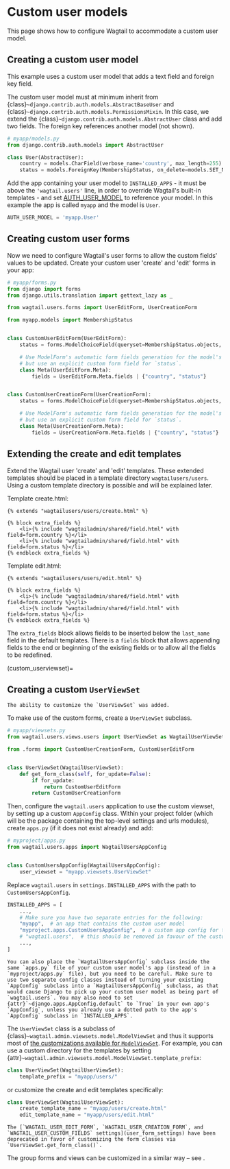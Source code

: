 # Custom user models

This page shows how to configure Wagtail to accommodate a custom user model.

## Creating a custom user model

This example uses a custom user model that adds a text field and foreign key field.

The custom user model must at minimum inherit from {class}`~django.contrib.auth.models.AbstractBaseUser` and {class}`~django.contrib.auth.models.PermissionsMixin`. In this case, we extend the {class}`~django.contrib.auth.models.AbstractUser` class and add two fields. The foreign key references another model (not shown).

```python
# myapp/models.py
from django.contrib.auth.models import AbstractUser

class User(AbstractUser):
    country = models.CharField(verbose_name='country', max_length=255)
    status = models.ForeignKey(MembershipStatus, on_delete=models.SET_NULL, null=True, default=1)
```

Add the app containing your user model to `INSTALLED_APPS` - it must be above the `'wagtail.users'` line,
in order to override Wagtail's built-in templates - and set [AUTH_USER_MODEL](https://docs.djangoproject.com/en/stable/topics/auth/customizing/#substituting-a-custom-user-model) to reference
your model. In this example the app is called `myapp` and the model is `User`.

```python
AUTH_USER_MODEL = 'myapp.User'
```

## Creating custom user forms

Now we need to configure Wagtail's user forms to allow the custom fields' values to be updated.
Create your custom user 'create' and 'edit' forms in your app:

```python
# myapp/forms.py
from django import forms
from django.utils.translation import gettext_lazy as _

from wagtail.users.forms import UserEditForm, UserCreationForm

from myapp.models import MembershipStatus


class CustomUserEditForm(UserEditForm):
    status = forms.ModelChoiceField(queryset=MembershipStatus.objects, required=True, label=_("Status"))

    # Use ModelForm's automatic form fields generation for the model's `country` field,
    # but use an explicit custom form field for `status`.
    class Meta(UserEditForm.Meta):
        fields = UserEditForm.Meta.fields | {"country", "status"}


class CustomUserCreationForm(UserCreationForm):
    status = forms.ModelChoiceField(queryset=MembershipStatus.objects, required=True, label=_("Status"))

    # Use ModelForm's automatic form fields generation for the model's `country` field,
    # but use an explicit custom form field for `status`.
    class Meta(UserCreationForm.Meta):
        fields = UserCreationForm.Meta.fields | {"country", "status"}
```

## Extending the create and edit templates

Extend the Wagtail user 'create' and 'edit' templates. These extended templates should be placed in a
template directory `wagtailusers/users`.
Using a custom template directory is possible and will be explained later.

Template create.html:

```html+django
{% extends "wagtailusers/users/create.html" %}

{% block extra_fields %}
    <li>{% include "wagtailadmin/shared/field.html" with field=form.country %}</li>
    <li>{% include "wagtailadmin/shared/field.html" with field=form.status %}</li>
{% endblock extra_fields %}
```

Template edit.html:

```html+django
{% extends "wagtailusers/users/edit.html" %}

{% block extra_fields %}
    <li>{% include "wagtailadmin/shared/field.html" with field=form.country %}</li>
    <li>{% include "wagtailadmin/shared/field.html" with field=form.status %}</li>
{% endblock extra_fields %}
```

The `extra_fields` block allows fields to be inserted below the `last_name` field
in the default templates. There is a `fields` block that allows appending
fields to the end or beginning of the existing fields or to allow all the fields to
be redefined.

(custom_userviewset)=

## Creating a custom `UserViewSet`

```{versionadded} 6.2
The ability to customize the `UserViewSet` was added.
```

To make use of the custom forms, create a `UserViewSet` subclass.

```python
# myapp/viewsets.py
from wagtail.users.views.users import UserViewSet as WagtailUserViewSet

from .forms import CustomUserCreationForm, CustomUserEditForm


class UserViewSet(WagtailUserViewSet):
    def get_form_class(self, for_update=False):
        if for_update:
            return CustomUserEditForm
        return CustomUserCreationForm
```

Then, configure the `wagtail.users` application to use the custom viewset, by setting up a custom `AppConfig` class. Within your project folder (which will be the package containing the top-level settings and urls modules), create `apps.py` (if it does not exist already) and add:

```python
# myproject/apps.py
from wagtail.users.apps import WagtailUsersAppConfig


class CustomUsersAppConfig(WagtailUsersAppConfig):
    user_viewset = "myapp.viewsets.UserViewSet"
```

Replace `wagtail.users` in `settings.INSTALLED_APPS` with the path to `CustomUsersAppConfig`.

```python
INSTALLED_APPS = [
    ...,
    # Make sure you have two separate entries for the following:
    "myapp",  # an app that contains the custom user model
    "myproject.apps.CustomUsersAppConfig",  # a custom app config for the wagtail.users app
    # "wagtail.users",  # this should be removed in favour of the custom app config
    ...,
]
```

```{warning}
You can also place the `WagtailUsersAppConfig` subclass inside the same `apps.py` file of your custom user model's app (instead of in a `myproject/apps.py` file), but you need to be careful. Make sure to use two separate config classes instead of turning your existing `AppConfig` subclass into a `WagtailUsersAppConfig` subclass, as that would cause Django to pick up your custom user model as being part of `wagtail.users`. You may also need to set {attr}`~django.apps.AppConfig.default` to `True` in your own app's `AppConfig`, unless you already use a dotted path to the app's `AppConfig` subclass in `INSTALLED_APPS`.
```

The `UserViewSet` class is a subclass of {class}`~wagtail.admin.viewsets.model.ModelViewSet` and thus it supports most of [the customizations available for `ModelViewSet`](generic_views). For example, you can use a custom directory for the templates by setting {attr}`~wagtail.admin.viewsets.model.ModelViewSet.template_prefix`:

```py
class UserViewSet(WagtailUserViewSet):
    template_prefix = "myapp/users/"
```

or customize the create and edit templates specifically:

```py
class UserViewSet(WagtailUserViewSet):
    create_template_name = "myapp/users/create.html"
    edit_template_name = "myapp/users/edit.html"
```

```{versionchanged} 6.2
The [`WAGTAIL_USER_EDIT_FORM`, `WAGTAIL_USER_CREATION_FORM`, and `WAGTAIL_USER_CUSTOM_FIELDS` settings](user_form_settings) have been deprecated in favor of customizing the form classes via `UserViewSet.get_form_class()`.
```

The group forms and views can be customized in a similar way – see [](customizing_group_views).
